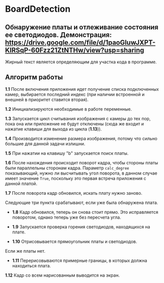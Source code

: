 # BoardDetection
Обнаружение платы и отлеживание состояния ее светодиодов.
Демонстрация: https://drive.google.com/file/d/1paoGIuwJXPT-KIRSqP-60Fzz21ZtNTHw/view?usp=sharing
---------
Жирный текст является определяющим для участка кода в программе.

## Алгоритм работы

__1.1__ После включения приложения идет получение списка подключенных камер, выбирается последний индекс (при наличии встроенной и внешней в приоритет ставится вторая).

__1.2__ Инициализируются необходимые в работе переменные.

__1.3__ Запускается цикл считывания изображения с камеры до тех пор, пока она или приложение не будут отключены (сюда же входит и нажатие клавиши для выхода из цикла (__1.13__)).

__1.4__ Производится изменение размера изображения, потому что сильно большие для данной задачи излишни.

__1.5__ При нажатии на клавишу "b" запускается поиск платы.

__1.6__ После нахождения происходит поворот кадра, чтобы стороны платы были параллельны сторонам кадра. Параметр `calc_degree` показывающий, нужно ли высчитывать угол поворота, в данном случае имеет значение `True`, поскольку это первая встреча приложения с данной платой. 

__1.7__ После поворота кадр обновился, искать плату нужно заново.

Следующие три пункта срабатывают, если уже была обнаружена плата.

- __1.8__ Кадр обновился, теперь он снова стоит прямо. Это исправляется поворотом, однако теперь уже без пересчета угла.

- __1.9__ Запускается проверка горения светодиодов, находящихся на плате.
- __1.10__ Отрисовывается прямоугольник платы и светодиодов.

Если же платы нет.
- __1.11__ Перерисовываются примерные границы, в которых должна находиться плата.

__1.12__ Кадр со всем нарисованным выводится на экран.
